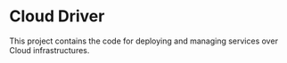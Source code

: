 Cloud Driver
============================

This project contains the code for deploying and managing services over Cloud infrastructures.


